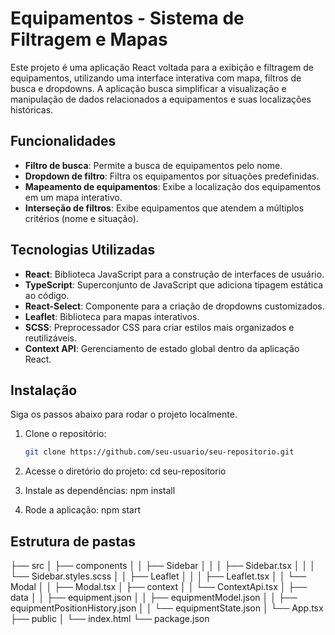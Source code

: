 # Equipamentos - Sistema de Filtragem e Mapas

Este projeto é uma aplicação React voltada para a exibição e filtragem de equipamentos, utilizando uma interface interativa com mapa, filtros de busca e dropdowns. A aplicação busca simplificar a visualização e manipulação de dados relacionados a equipamentos e suas localizações históricas.

## Funcionalidades

- **Filtro de busca**: Permite a busca de equipamentos pelo nome.
- **Dropdown de filtro**: Filtra os equipamentos por situações predefinidas.
- **Mapeamento de equipamentos**: Exibe a localização dos equipamentos em um mapa interativo.
- **Interseção de filtros**: Exibe equipamentos que atendem a múltiplos critérios (nome e situação).

## Tecnologias Utilizadas

- **React**: Biblioteca JavaScript para a construção de interfaces de usuário.
- **TypeScript**: Superconjunto de JavaScript que adiciona tipagem estática ao código.
- **React-Select**: Componente para a criação de dropdowns customizados.
- **Leaflet**: Biblioteca para mapas interativos.
- **SCSS**: Preprocessador CSS para criar estilos mais organizados e reutilizáveis.
- **Context API**: Gerenciamento de estado global dentro da aplicação React.

## Instalação

Siga os passos abaixo para rodar o projeto localmente.

1. Clone o repositório:

   ```bash
   git clone https://github.com/seu-usuario/seu-repositorio.git

2. Acesse o diretório do projeto:
    cd seu-repositorio

3. Instale as dependências:
    npm install

4. Rode a aplicação:
    npm start

## Estrutura de pastas
├── src
│   ├── components
│   │   ├── Sidebar
│   │   │   ├── Sidebar.tsx
│   │   │   └── Sidebar.styles.scss
│   │   ├── Leaflet
│   │   │   ├── Leaflet.tsx
│   │   └── Modal
│   │       ├── Modal.tsx
│   ├── context
│   │   └── ContextApi.tsx
│   ├── data
│   │   ├── equipment.json
│   │   ├── equipmentModel.json
│   │   ├── equipmentPositionHistory.json
│   │   └── equipmentState.json
│   └── App.tsx
├── public
│   └── index.html
└── package.json



